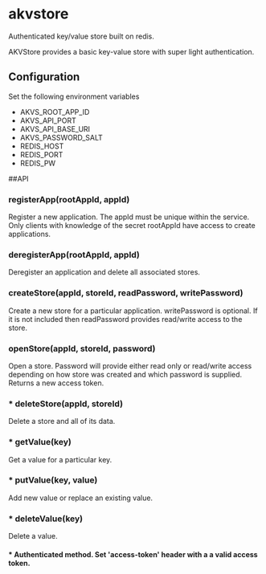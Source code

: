 # akvstore
Authenticated key/value store built on redis.

AKVStore provides a basic key-value store with super light authentication.

## Configuration
Set the following environment variables
* AKVS_ROOT_APP_ID
* AKVS_API_PORT
* AKVS_API_BASE_URI
* AKVS_PASSWORD_SALT
* REDIS_HOST
* REDIS_PORT
* REDIS_PW


##API
### registerApp(rootAppId, appId)
Register a new application. The appId must be unique within the service. Only clients with knowledge of the secret rootAppId have access to create applications.

### deregisterApp(rootAppId, appId)
Deregister an application and delete all associated stores.

### createStore(appId, storeId, readPassword, writePassword)
Create a new store for a particular application. writePassword is optional. If it is not included then readPassword provides read/write access to the store.

### openStore(appId, storeId, password)
Open a store. Password will provide either read only or read/write access depending on how store was created and which password is supplied. Returns a new access token. 

### * deleteStore(appId, storeId)
Delete a store and all of its data. 

### * getValue(key)
Get a value for a particular key.

### * putValue(key, value)
Add new value or replace an existing value.

### * deleteValue(key)
Delete a value.

#### * Authenticated method. Set 'access-token' header with a a valid access token.
